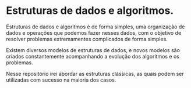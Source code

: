 # Estruturas de dados e algoritmos.

Estruturas de dados e algoritmos é de forma simples, uma organização de dados e operações que podemos fazer nesses dados, com o objetivo de resolver problemas extremamentes complicados de forma simples.

Existem diversos modelos de estruturas de dados, e novos modelos são criados constantemente acompanhando a evolução dos algoritmos e os problemas.

Nesse repositório irei abordar as estruturas clássicas, as quais podem ser utilizadas com sucesso na maioria dos casos.
